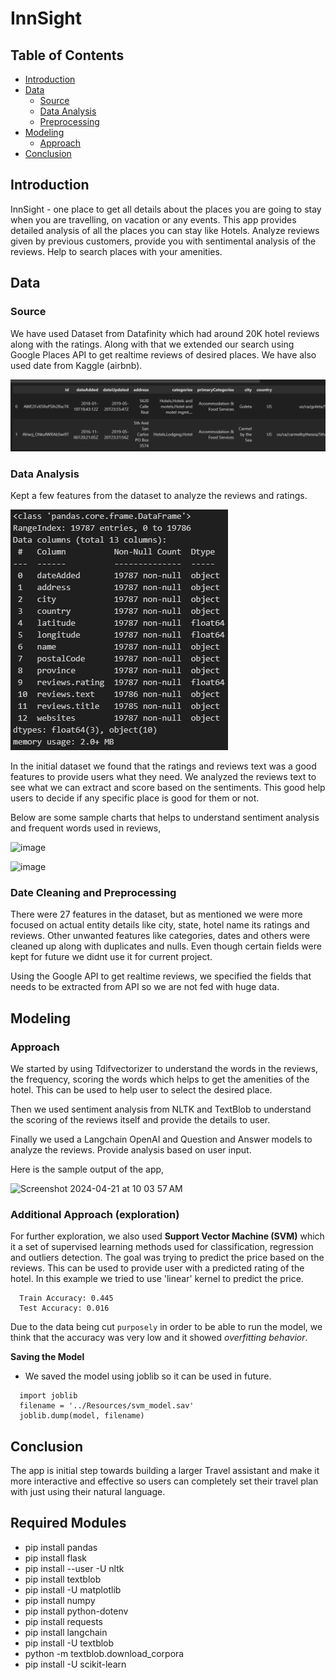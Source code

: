 # InnSight

## Table of Contents
- [Introduction](#introduction)
- [Data](#data)
  - [Source](#source)
  - [Data Analysis](#data-analysis)
  - [Preprocessing](#preprocessing)
- [Modeling](#modeling)
  - [Approach](#approach)
- [Conclusion](#conclusion)


## Introduction
InnSight - one place to get all details about the places you are going to stay when you are travelling, on vacation or any events. This app provides detailed analysis of all the places you can stay like Hotels. Analyze reviews given by previous customers, provide you with sentimental analysis of the reviews. Help to search places with your amenities. 

## Data
### Source
We have used Dataset from Datafinity which had around 20K hotel reviews along with the ratings. Along with that we extended our search using Google Places API to get realtime reviews of desired places. We have also used date from Kaggle (airbnb).

![image](Resources/Fig1.png)

### Data Analysis
Kept a few features from the dataset to analyze the reviews and ratings.

![image](Resources/Fig2.png)

In the initial dataset we found that the ratings and reviews text was a good features to provide users what they need. We analyzed the reviews text to see what we can extract and score based on the sentiments. This good help users to decide if any specific place is good for them or not. 

Below are some sample charts that helps to understand sentiment analysis and frequent words used in reviews, 

![image](https://github.com/arnabroy-osu/project3-group3-travel-assistant/assets/93089647/aa24be20-28ba-4bb9-b014-ac51cb192b46)  

![image](https://github.com/arnabroy-osu/project3-group3-travel-assistant/assets/93089647/30eb1009-0e5e-4833-aba8-70c2e88d2f5d)  


### Date Cleaning and Preprocessing
There were 27 features in the dataset, but as mentioned we were more focused on actual entity details like city, state, hotel name its ratings and reviews. Other unwanted features like categories, dates and others were cleaned up along with duplicates and nulls. Even though certain fields were kept for future we didnt use it for current project. 

Using the Google API to get realtime reviews, we specified the fields that needs to be extracted from API so we are not fed with huge data. 

## Modeling
### Approach
We started by using Tdifvectorizer to understand the words in the reviews, the frequency, scoring the words which helps to get the amenities of the hotel. This can be used to help user to select the desired place. 

Then we used sentiment analysis from NLTK and TextBlob to understand the scoring of the reviews itself and provide the details to user. 

Finally we used a Langchain OpenAI and Question and Answer models to analyze the reviews. Provide analysis based on user input. 

Here is the sample output of the app, 

![Screenshot 2024-04-21 at 10 03 57 AM](https://github.com/arnabroy-osu/project3-group3-travel-assistant/assets/93089647/a733bf02-22ff-4313-ac73-ac078fc39266)

### Additional Approach (exploration)
For further exploration, we also used **Support Vector Machine (SVM)** which it a set of supervised learning methods used for classification, regression and outliers detection. The goal was trying to predict the price based on the reviews. This can be used to provide user with a predicted rating of the hotel. In this example we tried to use 'linear' kernel to predict the price. 

```
  Train Accuracy: 0.445
  Test Accuracy: 0.016
```
Due to the data being cut `purposely` in order to be able to run the model, we think that the accuracy was very low and it showed *overfitting behavior*.

**Saving the Model** 
- We saved the model using joblib so it can be used in future. 

```
  import joblib
  filename = '../Resources/svm_model.sav'
  joblib.dump(model, filename)
```

## Conclusion
The app is initial step towards building a larger Travel assistant and make it more interactive and effective so users can completely set their travel plan with just using their natural language. 

## Required Modules
- pip install pandas
- pip install flask
- pip install --user -U nltk
- pip install textblob
- pip install -U matplotlib
- pip install numpy
- pip install python-dotenv
- pip install requests
- pip install langchain
- pip install -U textblob
- python -m textblob.download_corpora
- pip install -U scikit-learn